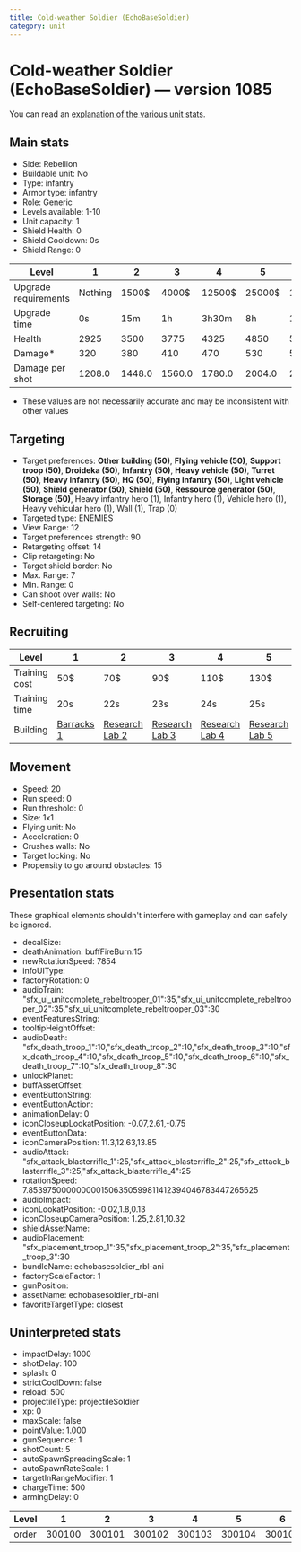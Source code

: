 ```yaml
---
title: Cold-weather Soldier (EchoBaseSoldier)
category: unit
---
```


# Cold-weather Soldier (EchoBaseSoldier) — version 1085

You can read an [explanation  of the various unit stats](unitexplained.md).

## Main stats

  * Side: Rebellion
  * Buildable unit: No
  * Type: infantry
  * Armor type: infantry
  * Role: Generic
  * Levels available: 1-10
  * Unit capacity: 1
  * Shield Health: 0
  * Shield Cooldown: 0s
  * Shield Range: 0

|Level               |1      |2     |3     |4     |5     |6      |7      |8      |9       |10      |
|--------------------|-------|------|------|------|------|-------|-------|-------|--------|--------|
|Upgrade requirements|Nothing|1500$ |4000$ |12500$|25000$|100000$|160000$|320000$|1000000$|1750000$|
|Upgrade time        |0s     |15m   |1h    |3h30m |8h    |1d     |2d     |3d12h  |5d      |1w1d    |
|Health              |2925   |3500  |3775  |4325  |4850  |5400   |5950   |6475   |7025    |8100    |
|Damage*             |320    |380   |410   |470   |530   |590    |640    |700    |760     |880     |
|Damage per shot     |1208.0 |1448.0|1560.0|1780.0|2004.0|2228.0 |2448.0 |2672.0 |2896.0  |3340.0  |

* These values are not necessarily accurate and may be inconsistent with other values

## Targeting

  * Target preferences: **Other building (50)**, **Flying vehicle (50)**, **Support troop (50)**, **Droideka (50)**, **Infantry (50)**, **Heavy vehicle (50)**, **Turret (50)**, **Heavy infantry (50)**, **HQ (50)**, **Flying infantry (50)**, **Light vehicle (50)**, **Shield generator (50)**, **Shield (50)**, **Ressource generator (50)**, **Storage (50)**, Heavy infantry hero (1), Infantry hero (1), Vehicle hero (1), Heavy vehicular hero (1), Wall (1), Trap (0)
  * Targeted type: ENEMIES
  * View Range: 12
  * Target preferences strength: 90
  * Retargeting offset: 14
  * Clip retargeting: No
  * Target shield border: No
  * Max. Range: 7
  * Min. Range: 0
  * Can shoot over walls: No
  * Self-centered targeting: No

## Recruiting

|Level        |1                               |2                                     |3                                     |4                                     |5                                     |6                                     |7                                     |8                                     |9                                     |10                                     |
|-------------|--------------------------------|--------------------------------------|--------------------------------------|--------------------------------------|--------------------------------------|--------------------------------------|--------------------------------------|--------------------------------------|--------------------------------------|---------------------------------------|
|Training cost|50$                             |70$                                   |90$                                   |110$                                  |130$                                  |150$                                  |170$                                  |200$                                  |210$                                  |230$                                   |
|Training time|20s                             |22s                                   |23s                                   |24s                                   |25s                                   |26s                                   |27s                                   |28s                                   |29s                                   |30s                                    |
|Building     |[Barracks 1](rebelBarracks.html)|[Research Lab 2](rebelOffenseLab.html)|[Research Lab 3](rebelOffenseLab.html)|[Research Lab 4](rebelOffenseLab.html)|[Research Lab 5](rebelOffenseLab.html)|[Research Lab 6](rebelOffenseLab.html)|[Research Lab 7](rebelOffenseLab.html)|[Research Lab 8](rebelOffenseLab.html)|[Research Lab 9](rebelOffenseLab.html)|[Research Lab 10](rebelOffenseLab.html)|

## Movement

  * Speed: 20
  * Run speed: 0
  * Run threshold: 0
  * Size: 1x1
  * Flying unit: No
  * Acceleration: 0
  * Crushes walls: No
  * Target locking: No
  * Propensity to go around obstacles: 15

## Presentation stats

These graphical elements shouldn't interfere with gameplay and can safely be ignored.

  * decalSize: 
  * deathAnimation: buffFireBurn:15
  * newRotationSpeed: 7854
  * infoUIType: 
  * factoryRotation: 0
  * audioTrain: "sfx_ui_unitcomplete_rebeltrooper_01":35,"sfx_ui_unitcomplete_rebeltrooper_02":35,"sfx_ui_unitcomplete_rebeltrooper_03":30
  * eventFeaturesString: 
  * tooltipHeightOffset: 
  * audioDeath: "sfx_death_troop_1":10,"sfx_death_troop_2":10,"sfx_death_troop_3":10,"sfx_death_troop_4":10,"sfx_death_troop_5":10,"sfx_death_troop_6":10,"sfx_death_troop_7":10,"sfx_death_troop_8":30
  * unlockPlanet: 
  * buffAssetOffset: 
  * eventButtonString: 
  * eventButtonAction: 
  * animationDelay: 0
  * iconCloseupLookatPosition: -0.07,2.61,-0.75
  * eventButtonData: 
  * iconCameraPosition: 11.3,12.63,13.85
  * audioAttack: "sfx_attack_blasterrifle_1":25,"sfx_attack_blasterrifle_2":25,"sfx_attack_blasterrifle_3":25,"sfx_attack_blasterrifle_4":25
  * rotationSpeed: 7.8539750000000001506350599811412394046783447265625
  * audioImpact: 
  * iconLookatPosition: -0.02,1.8,0.13
  * iconCloseupCameraPosition: 1.25,2.81,10.32
  * shieldAssetName: 
  * audioPlacement: "sfx_placement_troop_1":35,"sfx_placement_troop_2":35,"sfx_placement_troop_3":30
  * bundleName: echobasesoldier_rbl-ani
  * factoryScaleFactor: 1
  * gunPosition: 
  * assetName: echobasesoldier_rbl-ani
  * favoriteTargetType: closest

## Uninterpreted stats

  * impactDelay: 1000
  * shotDelay: 100
  * splash: 0
  * strictCoolDown: false
  * reload: 500
  * projectileType: projectileSoldier
  * xp: 0
  * maxScale: false
  * pointValue: 1.000
  * gunSequence: 1
  * shotCount: 5
  * autoSpawnSpreadingScale: 1
  * autoSpawnRateScale: 1
  * targetInRangeModifier: 1
  * chargeTime: 500
  * armingDelay: 0

|Level|1     |2     |3     |4     |5     |6     |7     |8     |9     |10    |
|-----|------|------|------|------|------|------|------|------|------|------|
|order|300100|300101|300102|300103|300104|300105|300106|300107|300108|300109|

